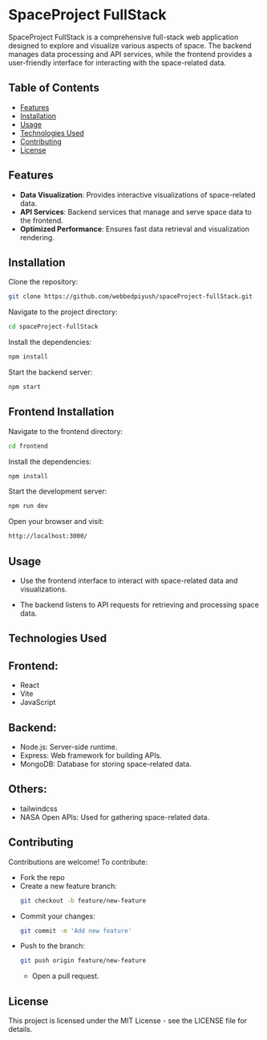 # SpaceProject FullStack

SpaceProject FullStack is a comprehensive full-stack web application designed to explore and visualize various aspects of space. The backend manages data processing and API services, while the frontend provides a user-friendly interface for interacting with the space-related data.

## Table of Contents
- [Features](#features)
- [Installation](#installation)
- [Usage](#usage)
- [Technologies Used](#technologies-used)
- [Contributing](#contributing)
- [License](#license)

## Features
- **Data Visualization**: Provides interactive visualizations of space-related data.
- **API Services**: Backend services that manage and serve space data to the frontend.
- **Optimized Performance**: Ensures fast data retrieval and visualization rendering.
  
## Installation

Clone the repository:

```bash
git clone https://github.com/webbedpiyush/spaceProject-fullStack.git
```

Navigate to the project directory:
```bash
cd spaceProject-fullStack

```

Install the dependencies:
```bash
npm install
```

Start the backend server:
```bash
npm start
```
## Frontend Installation

Navigate to the frontend directory:
```bash
cd frontend
```

Install the dependencies:
```bash
npm install
```

Start the development server:
```bash
npm run dev
```


Open your browser and visit:
```bash
http://localhost:3000/
```

## Usage
- Use the frontend interface to interact with space-related data and visualizations.

- The backend listens to API requests for retrieving and processing space data.


 ## Technologies Used
 ## Frontend:
 - React
 - Vite
 - JavaScript

## Backend:
 - Node.js: Server-side runtime.
 - Express: Web framework for building APIs.
 - MongoDB: Database for storing space-related data.
   
## Others:
 - tailwindcss
 - NASA Open APIs: Used for gathering space-related data.

## Contributing
  Contributions are welcome! To contribute:
  - Fork the repo
  - Create a new feature branch:
    ```bash
    git checkout -b feature/new-feature
     ```
   - Commit your changes:
     ```bash
     git commit -m 'Add new feature'
      ```
  - Push to the branch:
    ```bash
    git push origin feature/new-feature
     ```
    - Open a pull request.
## License
This project is licensed under the MIT License - see the LICENSE file for details.
